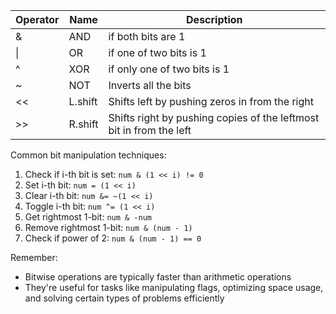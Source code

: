 
| Operator | Name |      Description                      |
|----------|------|---------------------------------------|
|     &    | AND  |  if both bits are 1                   |
|    \|    | OR   |  if one of two bits is 1              |
|     ^    | XOR  |  if only one of two bits is 1         |
|     ~    | NOT  |  Inverts all the bits                 |
|    <<    |L.shift| Shifts left by pushing zeros in from the right |
|    >>    |R.shift| Shifts right by pushing copies of the leftmost bit in from the left |

Common bit manipulation techniques:
1. Check if i-th bit is set: `num & (1 << i) != 0`
2. Set i-th bit: `num = (1 << i)`
3. Clear i-th bit: `num &= ~(1 << i)`
4. Toggle i-th bit: `num ^= (1 << i)`
5. Get rightmost 1-bit: `num & -num`
6. Remove rightmost 1-bit: `num & (num - 1)`
7. Check if power of 2: `num & (num - 1) == 0`

Remember:
- Bitwise operations are typically faster than arithmetic operations
- They're useful for tasks like manipulating flags, optimizing space usage, and solving certain types of problems efficiently
